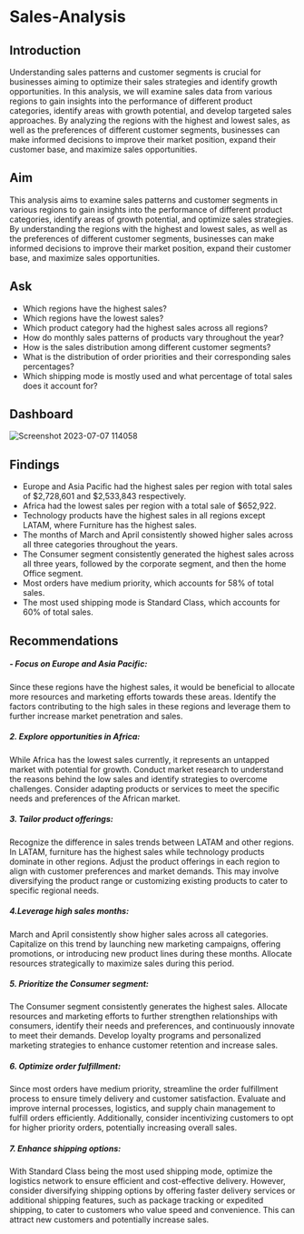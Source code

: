 # Sales-Analysis
## Introduction
Understanding sales patterns and customer segments is crucial for businesses aiming to optimize their sales strategies and identify growth opportunities. In this analysis, we will examine sales data from various regions to gain insights into the performance of different product categories, identify areas with growth potential, and develop targeted sales approaches. By analyzing the regions with the highest and lowest sales, as well as the preferences of different customer segments, businesses can make informed decisions to improve their market position, expand their customer base, and maximize sales opportunities.

## Aim
This analysis aims to examine sales patterns and customer segments in various regions to gain insights into the performance of different product categories, identify areas of growth potential, and optimize sales strategies. By understanding the regions with the highest and lowest sales, as well as the preferences of different customer segments, businesses can make informed decisions to improve their market position, expand their customer base, and maximize sales opportunities.

## Ask
-	Which regions have the highest sales?
-	Which regions have the lowest sales?
-	Which product category had the highest sales across all regions?
-	How do monthly sales patterns of products vary throughout the year?
-	How is the sales distribution among different customer segments?
-	What is the distribution of order priorities and their corresponding sales percentages?
-	Which shipping mode is mostly used and what percentage of total sales does it account for?

## Dashboard
![Screenshot 2023-07-07 114058](https://github.com/Kadiis/Sales-Analysis/assets/106782819/c3a44f2b-67f4-41c7-b32b-2ff1f80683f1)


## Findings
-	Europe and Asia Pacific had the highest sales per region with total sales of $2,728,601 and $2,533,843 respectively.
-	Africa had the lowest sales per region with a total sale of $652,922.
-	Technology products have the highest sales in all regions except LATAM, where Furniture has the highest sales.	
-	The months of March and April consistently showed higher sales across all three categories throughout the years.
-	The Consumer segment consistently generated the highest sales across all three years, followed by the corporate segment, and then the home Office segment.
-	Most orders have medium priority, which accounts for 58% of total sales.
-	The most used shipping mode is Standard Class, which accounts for 60% of total sales.

## Recommendations
##### - Focus on Europe and Asia Pacific: 
Since these regions have the highest sales, it would be beneficial to allocate more resources and marketing efforts towards these areas. Identify the factors contributing to the high sales in these regions and leverage them to further increase market penetration and sales.
##### 2. Explore opportunities in Africa: 
While Africa has the lowest sales currently, it represents an untapped market with potential for growth. Conduct market research to understand the reasons behind the low sales and identify strategies to overcome challenges. Consider adapting products or services to meet the specific needs and preferences of the African market.
##### 3. Tailor product offerings: 
Recognize the difference in sales trends between LATAM and other regions. In LATAM, furniture has the highest sales while technology products dominate in other regions. Adjust the product offerings in each region to align with customer preferences and market demands. This may involve diversifying the product range or customizing existing products to cater to specific regional needs.
##### 4.Leverage high sales months: 
March and April consistently show higher sales across all categories. Capitalize on this trend by launching new marketing campaigns, offering promotions, or introducing new product lines during these months. Allocate resources strategically to maximize sales during this period.
##### 5.	Prioritize the Consumer segment: 
The Consumer segment consistently generates the highest sales. Allocate resources and marketing efforts to further strengthen relationships with consumers, identify their needs and preferences, and continuously innovate to meet their demands. Develop loyalty programs and personalized marketing strategies to enhance customer retention and increase sales.
##### 6.	Optimize order fulfillment: 
Since most orders have medium priority, streamline the order fulfillment process to ensure timely delivery and customer satisfaction. Evaluate and improve internal processes, logistics, and supply chain management to fulfill orders efficiently. Additionally, consider incentivizing customers to opt for higher priority orders, potentially increasing overall sales.
##### 7.	Enhance shipping options: 
With Standard Class being the most used shipping mode, optimize the logistics network to ensure efficient and cost-effective delivery. However, consider diversifying shipping options by offering faster delivery services or additional shipping features, such as package tracking or expedited shipping, to cater to customers who value speed and convenience. This can attract new customers and potentially increase sales.
